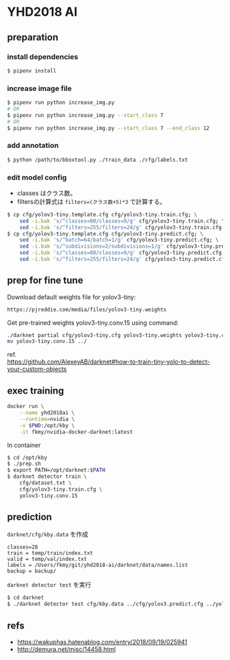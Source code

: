 # YHD2018 AI

## preparation

### install dependencies

```sh
$ pipenv install
```

### increase image file

```sh
$ pipenv run python increase_img.py
# OR
$ pipenv run python increase_img.py --start_class 7
# OR
$ pipenv run python increase_img.py --start_class 7 --end_class 12
```

### add annotation

```sh
$ python /path/to/bboxtool.py ./train_data ./cfg/labels.txt
```

### edit model config

- classes はクラス数。  
- filtersの計算式は `filters=(クラス数+5)*3` で計算する。

```sh
$ cp cfg/yolov3-tiny.template.cfg cfg/yolov3-tiny.train.cfg; \
    sed -i.bak 's/^classes=80/classes=9/g' cfg/yolov3-tiny.train.cfg; \
    sed -i.bak 's/^filters=255/filters=24/g' cfg/yolov3-tiny.train.cfg
$ cp cfg/yolov3-tiny.template.cfg cfg/yolov3-tiny.predict.cfg; \
    sed -i.bak 's/^batch=64/batch=1/g' cfg/yolov3-tiny.predict.cfg; \
    sed -i.bak 's/^subdivisions=2/subdivisions=1/g' cfg/yolov3-tiny.predict.cfg; \
    sed -i.bak 's/^classes=80/classes=9/g' cfg/yolov3-tiny.predict.cfg; \
    sed -i.bak 's/^filters=255/filters=24/g' cfg/yolov3-tiny.predict.cfg
```

## prep for fine tune

Download default weights file for yolov3-tiny:  
```sh
https://pjreddie.com/media/files/yolov3-tiny.weights
```
  
Get pre-trained weights yolov3-tiny.conv.15 using command: 
```sh
./darknet partial cfg/yolov3-tiny.cfg yolov3-tiny.weights yolov3-tiny.conv.15 15
mv yolov3-tiny.conv.15 ../
```

ref.  
https://github.com/AlexeyAB/darknet#how-to-train-tiny-yolo-to-detect-your-custom-objects

## exec training

```sh
docker run \
    --name yhd2018ai \
    --runtime=nvidia \
    -v $PWD:/opt/kby \
    -it fkmy/nvidia-docker-darknet:latest
```

In container
```sh
$ cd /opt/kby
$ ./prep.sh
$ export PATH=/opt/darknet:$PATH
$ darknet detector train \
    cfg/dataset.txt \
    cfg/yolov3-tiny.train.cfg \
    yolov3-tiny.conv.15
```

## prediction

`darknet/cfg/kby.data` を作成  
```
classes=28
train = temp/train/index.txt 
valid = temp/val/index.txt 
labels = /Users/fkmy/git/yhd2018-ai/darknet/data/names.list
backup = backup/
```

`darknet detector test` を実行

```sh
$ cd darknet
$ ./darknet detector test cfg/kby.data ../cfg/yolov3.predict.cfg ../yolov3_50000.weights /Users/fkmy/git/yhd2018-ai/darknet/samples/theai20182nd/OR_IMG_8805.jpg
```

## refs
- https://wakuphas.hatenablog.com/entry/2018/09/19/025941
- http://demura.net/misc/14458.html
